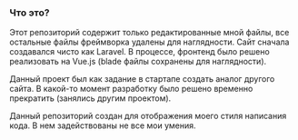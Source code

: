 
### Что это?

Этот репозиторий содержит только редактированные мной файлы, все остальные файлы фреймворка удалены для наглядности.
Сайт сначала создавался чисто как Laravel. В процессе, фронтенд было решено реализовать на Vue.js (blade файлы сохранены для наглядности).

Данный проект был как задание в стартапе создать аналог другого сайта. В какой-то момент разработку было решено временно прекратить (занялись другим проектом).

Данный репозиторий создан для отображения моего стиля написания кода. В нем задействованы не все мои умения.

